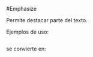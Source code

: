 #Emphasize

Permite destacar parte del texto.

Ejemplos de uso:

``` markdown

```

se convierte en:

```
```







